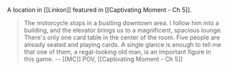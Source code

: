 A location in [[Linkon]] featured in [[Captivating Moment - Ch 5]].

> The motorcycle stops in a bustling downtown area. I follow him into a building, and the elevator brings us to a magnificent, spacious lounge.
> There's only one card table in the center of the room. Five people are already seated and playing cards.
> A single glance is enough to tell me that one of them, a regal-looking old man, is an important figure in this game.
> -- [[MC]] POV, [[Captivating Moment - Ch 5]]